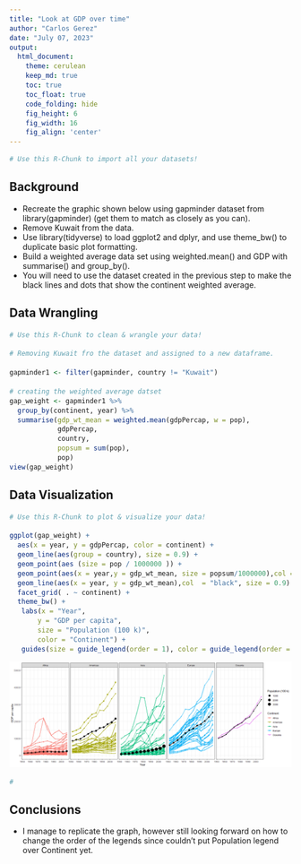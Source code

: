 ```yaml
---
title: "Look at GDP over time"
author: "Carlos Gerez"
date: "July 07, 2023"
output:
  html_document:
    theme: cerulean  
    keep_md: true
    toc: true
    toc_float: true
    code_folding: hide
    fig_height: 6
    fig_width: 16
    fig_align: 'center'
---
```







```r
# Use this R-Chunk to import all your datasets!
```

## Background

- Recreate the graphic shown below using gapminder dataset from library(gapminder) (get them to match as closely as you can).   
- Remove Kuwait from the data.  
- Use library(tidyverse) to load ggplot2 and dplyr, and use theme_bw() to duplicate basic plot formatting.  
- Build a weighted average data set using weighted.mean() and GDP with summarise() and group_by().  
- You will need to use the dataset created in the previous step to make the black lines and dots that show the continent weighted average.


## Data Wrangling


```r
# Use this R-Chunk to clean & wrangle your data!

# Removing Kuwait fro the dataset and assigned to a new dataframe. 

gapminder1 <- filter(gapminder, country != "Kuwait")

# creating the weighted average datset
gap_weight <- gapminder1 %>% 
  group_by(continent, year) %>%
  summarise(gdp_wt_mean = weighted.mean(gdpPercap, w = pop),
            gdpPercap,
            country,
            popsum = sum(pop),
            pop)
view(gap_weight)
```

## Data Visualization


```r
# Use this R-Chunk to plot & visualize your data!

ggplot(gap_weight) + 
  aes(x = year, y = gdpPercap, color = continent) + 
  geom_line(aes(group = country), size = 0.9) +
  geom_point(aes (size = pop / 1000000 )) +
  geom_point(aes(x = year,y = gdp_wt_mean, size = popsum/1000000),col = "black") +
  geom_line(aes(x = year, y = gdp_wt_mean),col  = "black", size = 0.9) +
  facet_grid( . ~ continent) +
  theme_bw() +
   labs(x = "Year",
       y = "GDP per capita",
       size = "Population (100 k)",
       color = "Continent") +
   guides(size = guide_legend(order = 1), color = guide_legend(order = 2))
```

![](dplyr_and_Gapminder_Part_II_files/figure-html/plot_data-1.png)<!-- -->

```r
# 
```

## Conclusions

- I manage to replicate the graph, however still looking forward on how to change the order of the legends since couldn’t put Population legend over Continent yet. 
